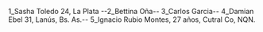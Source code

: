 1_Sasha Toledo 24, La Plata --2_Bettina Oña-- 3_Carlos Garcia-- 4_Damian Ebel 31, Lanús, Bs. As.-- 5_Ignacio Rubio Montes, 27 años, Cutral Co, NQN.
